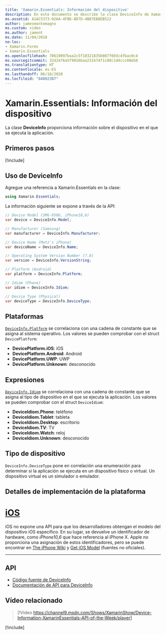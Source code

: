 ```yaml
---
title: 'Xamarin.Essentials: Información del dispositivo'
description: En este documento se describe la clase DeviceInfo de Xamarin.Essentials, que proporciona información sobre el dispositivo en el que se ejecuta la aplicación.
ms.assetid: A1AC5373-926A-4FB6-8D7D-4B87EB8EB522
author: jamesmontemagno
ms.custom: video
ms.author: jamont
ms.date: 11/04/2018
no-loc:
- Xamarin.Forms
- Xamarin.Essentials
ms.openlocfilehash: 70619097baa2c5f10321835b087f693c4fbac0c4
ms.sourcegitcommit: 32d2476a5f9016baa231b7471c88c1d4ccc08eb8
ms.translationtype: HT
ms.contentlocale: es-ES
ms.lasthandoff: 06/18/2020
ms.locfileid: "84802387"
---
```

# <a name="xamarinessentials-device-information"></a>Xamarin.Essentials: Información del dispositivo

La clase **DeviceInfo** proporciona información sobre el dispositivo en el que se ejecuta la aplicación.

## <a name="get-started"></a>Primeros pasos

[!include[](~/essentials/includes/get-started.md)]

## <a name="using-deviceinfo"></a>Uso de DeviceInfo

Agregue una referencia a Xamarin.Essentials en la clase:

```csharp
using Xamarin.Essentials;
```

La información siguiente se expone a través de la API:

```csharp
// Device Model (SMG-950U, iPhone10,6)
var device = DeviceInfo.Model;

// Manufacturer (Samsung)
var manufacturer = DeviceInfo.Manufacturer;

// Device Name (Motz's iPhone)
var deviceName = DeviceInfo.Name;

// Operating System Version Number (7.0)
var version = DeviceInfo.VersionString;

// Platform (Android)
var platform = DeviceInfo.Platform;

// Idiom (Phone)
var idiom = DeviceInfo.Idiom;

// Device Type (Physical)
var deviceType = DeviceInfo.DeviceType;
```

## <a name="platforms"></a>Plataformas

[`DeviceInfo.Platform`](xref:Xamarin.Essentials.DeviceInfo.Platform) se correlaciona con una cadena de constante que se asigna al sistema operativo. Los valores se pueden comprobar con el struct `DevicePlatform`:

- **DevicePlatform.iOS**: iOS
- **DevicePlatform.Android**: Android
- **DevicePlatform.UWP**: UWP
- **DevicePlatform.Unknown**: desconocido

## <a name="idioms"></a>Expresiones

[`DeviceInfo.Idiom`](xref:Xamarin.Essentials.DeviceInfo.Idiom) se correlaciona con una cadena de constante que se asigna al tipo de dispositivo en el que se ejecuta la aplicación. Los valores se pueden comprobar con el struct `DeviceIdiom`:

- **DeviceIdiom.Phone**: teléfono
- **DeviceIdiom.Tablet**: tableta
- **DeviceIdiom.Desktop**: escritorio
- **DeviceIdiom.TV**: TV
- **DeviceIdiom.Watch**: reloj
- **DeviceIdiom.Unknown**: desconocido

## <a name="device-type"></a>Tipo de dispositivo

`DeviceInfo.DeviceType` pone en correlación una enumeración para determinar si la aplicación se ejecuta en un dispositivo físico o virtual. Un dispositivo virtual es un simulador o emulador.

## <a name="platform-implementation-specifics"></a>Detalles de implementación de la plataforma

# <a name="ios"></a>[iOS](#tab/ios)

iOS no expone una API para que los desarrolladores obtengan el modelo del dispositivo iOS específico. En su lugar, se devuelve un identificador de hardware, como _iPhone10,6_ que hace referencia al iPhone X. Apple no proporciona una asignación de estos identificadores, pero se puede encontrar en [The iPhone Wiki](https://www.theiphonewiki.com/wiki/Models) y [Get iOS Model](https://github.com/dannycabrera/Get-iOS-Model) (fuentes no oficiales).

--------------

## <a name="api"></a>API

- [Código fuente de DeviceInfo](https://github.com/xamarin/Essentials/tree/main/Xamarin.Essentials/DeviceInfo)
- [Documentación de API para DeviceInfo](xref:Xamarin.Essentials.DeviceInfo)

## <a name="related-video"></a>Vídeo relacionado

> [!Video https://channel9.msdn.com/Shows/XamarinShow/Device-Information-XamarinEssentials-API-of-the-Week/player]

[!include[](~/essentials/includes/xamarin-show-essentials.md)]
